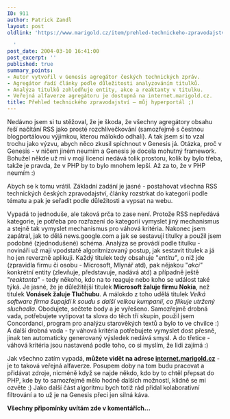 ```yaml
---
ID: 911
author: Patrick Zandl
layout: post
oldlink: 'https://www.marigold.cz/item/prehled-technickeho-zpravodajstvi-muj-hyperportal

  '
post_date: 2004-03-10 16:41:00
post_excerpt: ''
published: true
summary_points:
- Autor vytvořil v Genesis agregátor českých technických zpráv.
- Agregátor řadí články podle důležitosti analyzováním titulků.
- Analýza titulků zohledňuje entity, akce a reaktanty v titulku.
- Veřejná alfaverze agregátoru je dostupná na internet.marigold.cz.
title: Přehled technického zpravodajství – můj hyperportál ;)
---
```


<p>
Nedávno jsem si tu stěžoval, že je škoda, že všechny agregátory obsahu řeší načítání RSS jako prosté rozchlívečkování (samozřejmě s čestnou blogportálovou výjimkou, kterou málokdo odhalí). A tak jsem si to vzal trochu jako výzvu, abych něco zkusil spíchnout v Genesis já. Otázka, proč v Genesis - v ničem jiném neumím a Genesis je docela mohutný framework. Bohužel někde už mi v mojí licenci nedává tolik prostoru, kolik by bylo třeba, takže je pravda, že v PHP by to bylo mnohem lepší. Až za to, že v PHP neumím :)</p>

<p>
Abych se k tomu vrátil. Základní zadání je jasné - postahovat všechna RSS technických českých zpravodajství, články rozstrkat do kategorií podle tématu a pak je seřadit podle důležitosti a vypsat na webu. </p>

<p>
Vypadá to jednoduše, ale taková prča to zase není. Protože RSS nepředává kategorie, je potřeba pro rozřazení do kategorií vymyslet jiný mechanismus a stejně tak vymyslet mechanismus pro váhová kritéria. Nakonec jsem zapátral, jak to dělá news.google.com a jak se sestavují titulky a použil jsem podobné (zjednodušené) schéma. Analýza se provádí podle titulku - novináři už mají vpodstatě algoritmizovaný postup, jak sestavit titulek a já ho jen reverzně aplikuji. Každý titulek tedy obsahuje "<EM>entitu"</EM>, o niž jde (zpravidla firmu či osobu - Microsoft, Mlynář atd), pak nějakou "<EM>akci"</EM> konkrétní entity (zlevňuje, představuje, nadává atd) a případně ještě "<EM>reaktanta</EM>" - tedy někoho, kdo na to reaguje nebo koho se událost také týká. Je jasné, že je důležitější titulek <STRONG>Microsoft žaluje firmu Nokia</STRONG>, než titulek <STRONG>Vonásek žaluje Tlučhubu</STRONG>. A málokdo&#160;z toho udělá titulek&#160;<EM>Velká software firma šupajdí k soudu s další velkou kumpanií, co&#160;flikuje&#160;utržený sluchadla</EM>. Obodujete, sečtete body a je vyřešeno. Samozřejmě drobná vada, potřebujete vytipovat ta slova do těch tří skupin, použil jsem Concordanci, program pro analýzu starověkých textů a bylo to ve chvilce :) A další drobná vada - ty váhová kritéria potřebujete vymyslet dost přesně, jinak ten automaticky generovaný výsledek nedává smysl. A do třetice - váhová kritéria jsou nastavená podle toho, co si myslím, že lidi zajímá :)</p>

<p>
Jak všechno zatím vypadá, <STRONG>můžete vidět na adrese </STRONG><A href="http://internet.marigold.cz/"><STRONG>internet.marigold.cz</STRONG></A> - je to taková veřejná alfaverze. Posupem doby na tom budu pracovat&#160;a přidávat zdroje, nicméně když se najde někdo, kdo by to chtěl přepsat do PHP, kde by to samozřejmě mělo hodně dalších možností, klidně se mi ozvěte :) Jako další část algoritmu bych totiž rád přidal kolaborativní filtrování a to už je na Genesis přeci jen silná káva. </p>

<p>
<STRONG>Všechny připomínky uvítám zde v komentářích...</STRONG></p>